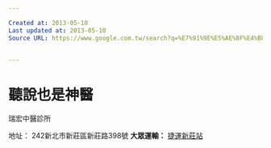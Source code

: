 ```yaml
---

Created at: 2013-05-10
Last updated at: 2013-05-10
Source URL: https://www.google.com.tw/search?q=%E7%91%9E%E5%AE%8F%E4%B8%AD%E9%86%AB%E8%A8%BA%E6%89%80&rlz=1C1SKPM_enTW420TW420&aq=f&oq=%E7%91%9E%E5%AE%8F%E4%B8%AD%E9%86%AB%E8%A8%BA%E6%89%80&aqs=chrome.0.57.2197269j0&sourceid=chrome&ie=UTF-8


---
```


# 聽說也是神醫


瑞宏中醫診所

地址： 242新北市新莊區新莊路398號
**大眾運輸：** [捷運新莊站](http://maps.google.com.tw/maps?rlz=1C1SKPM_enTW420TW420&amp;um=1&amp;ie=UTF-8&amp;q=%E7%91%9E%E5%AE%8F%E4%B8%AD%E9%86%AB%E8%A8%BA%E6%89%80&amp;fb=1&amp;gl=tw&amp;hq=%E7%91%9E%E5%AE%8F%E4%B8%AD%E9%86%AB%E8%A8%BA%E6%89%80&amp;hnear=0x345d5538b0b6645f:0x5aa90dfa6620edc0,%E6%96%B0%E5%8C%97%E5%B8%82&amp;iwloc=lyrftr:transit,0x3442a873e610b1ef:0x5fb8d36faba5255a&amp;sa=X&amp;ei=Qq6MUfqYD4ehkAWg8oGIAw&amp;ved=0CLEBELEFKAEwAw)

